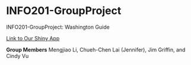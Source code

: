 # INFO201-GroupProject
INFO201-GroupProject: Washington Guide

[Link to Our Shiny App](https://lmj0328.shinyapps.io/FinalProject/)

**Group Members**
Mengjiao Li, Chueh-Chen Lai (Jennifer), Jim Griffin, and Cindy Vu